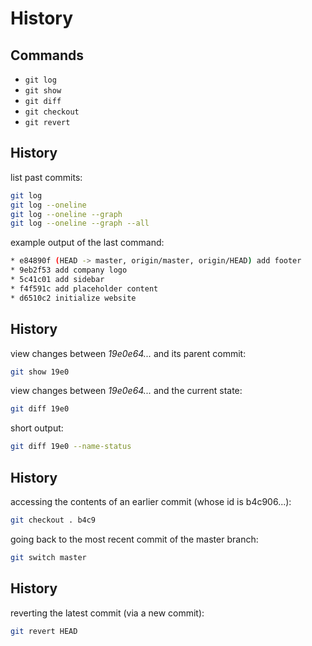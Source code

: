 # History

## Commands

- `git log`
- `git show`
- `git diff`
- `git checkout`
- `git revert`

## History

list past commits:

```bash
git log
git log --oneline
git log --oneline --graph
git log --oneline --graph --all
```

example output of the last command:

```bash
* e84890f (HEAD -> master, origin/master, origin/HEAD) add footer
* 9eb2f53 add company logo
* 5c41c01 add sidebar
* f4f591c add placeholder content
* d6510c2 initialize website
```

## History

view changes between _19e0e64..._ and its parent commit:

```bash
git show 19e0
```

view changes between _19e0e64..._ and the current state:

```bash
git diff 19e0
```

short output:

```bash
git diff 19e0 --name-status
```

## History

accessing the contents of an earlier commit (whose id is b4c906...):

```bash
git checkout . b4c9
```

going back to the most recent commit of the master branch:

```bash
git switch master
```

## History

reverting the latest commit (via a new commit):

```bash
git revert HEAD
```
